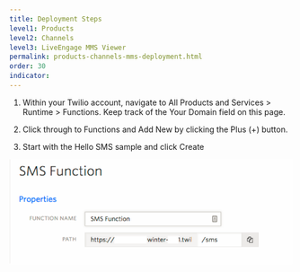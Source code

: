 ```yaml
---
title: Deployment Steps
level1: Products
level2: Channels
level3: LiveEngage MMS Viewer
permalink: products-channels-mms-deployment.html
order: 30
indicator:
---
```


1. Within your Twilio account, navigate to All Products and Services > Runtime > Functions. Keep track of the Your Domain field on this page.

2. Click through to Functions and Add New by clicking the Plus (+) button.

3. Start with the Hello SMS sample and click Create

![SMS Fuction](img/smsfunction.png)
